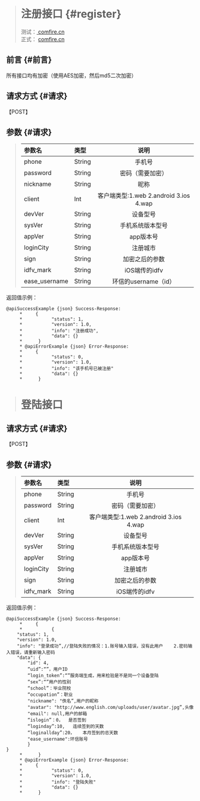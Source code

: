 > # 注册接口 {#register}
>
> 测试：[ comfire.cn](http://www.comfire.cn)  
> 正式： [comfire.cn](http://www.comfire.cn)

## 前言 {#前言}

所有接口均有加密（使用AES加密，然后md5二次加密）

## 请求方式 {#请求}

【POST】

## 参数 {#请求}

> | 参数名 | 类型 | 说明 |
> | :--- | :--- | :---: |
> | phone | String | 手机号 |
> | password | String | 密码（需要加密） |
> | nickname | String | 昵称 |
> | client | Int | 客户端类型:1.web  2.android  3.ios  4.wap |
> | devVer | String | 设备型号 |
> | sysVer | String | 手机系统版本型号 |
> | appVer | String | app版本号 |
> | loginCity | String | 注册城市 |
> | sign | String | 加密之后的参数 |
> | idfv\_mark | String | iOS端传的idfv |
> | ease\_username | String | 环信的username（id） |

返回值示例：

```
@apiSuccessExample {json} Success-Response:
     *     {
     *           "status": 1,
     *           "version": 1.0,
     *           "info": "注册成功",
     *           "data": {}
     *      }
     * @apiErrorExample {json} Error-Response:
     *     {
     *           "status": 0,
     *           "version": 1.0,
     *           "info": "该手机号已被注册"
     *           "data": {}
     *      }
```

> # 登陆接口

## 请求方式 {#请求}

【POST】

## 参数 {#请求}

> | 参数名 | 类型 | 说明 |
> | :--- | :--- | :---: |
> | phone | String | 手机号 |
> | password | String | 密码（需要加密） |
> | client | Int | 客户端类型:1.web  2.android  3.ios  4.wap |
> | devVer | String | 设备型号 |
> | sysVer | String | 手机系统版本型号 |
> | appVer | String | app版本号 |
> | loginCity | String | 注册城市 |
> | sign | String | 加密之后的参数 |
> | idfv\_mark | String | iOS端传的idfv |

返回值示例：

```
@apiSuccessExample {json} Success-Response:
     *     {
     *           {
    "status": 1,
    "version": 1.0,
    "info": "登录成功”,//登陆失败的情况：1.账号输入错误，没有此用户    2.密码输入错误，请重新输入密码
    "data": {
        "id": 4,
        “uid”:“”，用户ID
        “login_token”:“”服务端生成，用来检验是不是同一个设备登陆
        “sex”:“”用户的性别
        “school”：毕业院校
        “occupation”：职业
        "nickname": "佚名”,用户的昵称
        "avatar": "http://www.english.com/uploads/user/avatar.jpg”,头像
        "email": null,用户的邮箱
        “islogin”：0，  是否签到
        “loginday”:10,   连续签到的天数
        “loginallday”:20，   本月签到的总天数
        "ease_username":环信账号
        }
}
     *      }
     * @apiErrorExample {json} Error-Response:
     *     {
     *           "status": 0,
     *           "version": 1.0,
     *           "info": "登陆失败"
     *           "data": {}
     *      }
```



